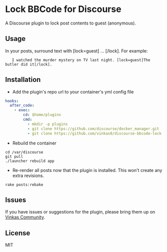 # Lock BBCode for Discourse

A Discourse plugin to lock post contents to guest (anonymous).

## Usage

In your posts, surround text with [lock=guest] ... [/lock]. For example:

```
   I watched the murder mystery on TV last night. [lock=guest]The butler did it[/lock].
```

## Installation

* Add the plugin's repo url to your container's yml config file

```yml
hooks:
  after_code:
    - exec:
        cd: $home/plugins
        cmd:
          - mkdir -p plugins
          - git clone https://github.com/discourse/docker_manager.git
          - git clone https://github.com/vinkas0/discourse-bbcode-lock.git
```

* Rebuild the container

```shell
cd /var/discourse
git pull
./launcher rebuild app
```

* Re-render all posts now that the plugin is installed. This won't create any extra revisions.

```shell
rake posts:rebake
```

## Issues

If you have issues or suggestions for the plugin, please bring them up on [Vinkas Community](https://community.vinkas.com).

## License

MIT
